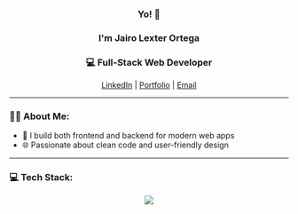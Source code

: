 <h3 align="center">Yo! 👋</h3>
<h3 align="center">I'm Jairo Lexter Ortega</h3>
<h3 align="center">💻 Full-Stack Web Developer</h3>
<p align="center">
  <a href="https://www.linkedin.com/in/jairo-lexter-ortega-822324348">LinkedIn</a> |
  <a href="https://jai-xyz.github.io/my-portfolio">Portfolio</a> |
  <a href="mailto:ortega.jairolexter.n@gmail.com">Email</a>
</p>

---

### 👩‍💻 About Me:
- 🔧 I build both frontend and backend for modern web apps  
- 🌐 Passionate about clean code and user-friendly design  

---

### 💻 Tech Stack:
<p align="center">
  <img src="https://skillicons.dev/icons?i=html,css,js,ts,react,vue,php,laravel,nodejs,postgres,mysql,git,vscode" />
</p>
